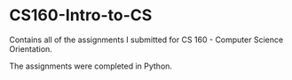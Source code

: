 # CS160-Intro-to-CS

Contains all of the assignments I submitted for CS 160 - Computer Science Orientation.

The assignments were completed in Python.

